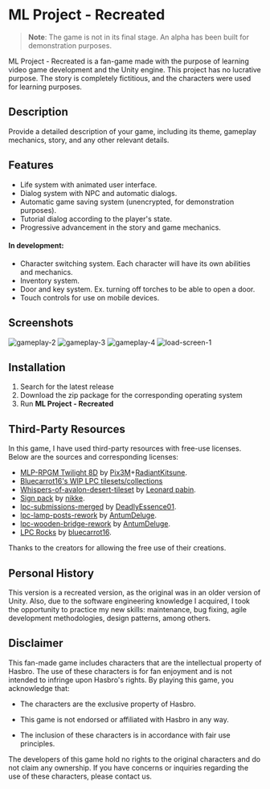 # ML Project - Recreated

> **Note**: The game is not in its final stage. An alpha has been built for demonstration purposes.

ML Project - Recreated is a fan-game made with the purpose of learning video game development and the Unity engine. This project has no lucrative purpose. The story is completely fictitious, and the characters were used for learning purposes.

## Description

Provide a detailed description of your game, including its theme, gameplay mechanics, story, and any other relevant details.

## Features
- Life system with animated user interface.
- Dialog system with NPC and automatic dialogs.
- Automatic game saving system (unencrypted, for demonstration purposes).
- Tutorial dialog according to the player's state.
- Progressive advancement in the story and game mechanics.

#### In development:
- Character switching system. Each character will have its own abilities and mechanics.
- Inventory system.
- Door and key system. Ex. turning off torches to be able to open a door.
- Touch controls for use on mobile devices.

## Screenshots

![gameplay-2](https://drive.google.com/uc?export=view&id=1NFSIse0T3s0LdLRv0EL_nTAHAWby-93z)
![gameplay-3](https://drive.google.com/uc?export=view&id=1euyBjHoZ10ZB1x9j6grUqlsIEa-DREXg)
![gameplay-4](https://drive.google.com/uc?export=view&id=1ssukij1C51siESA1TGAhm8MHxDDgrFyN)
![load-screen-1](https://drive.google.com/uc?export=view&id=1peok83IFFyuRsALP3boW3u1de-_7DcNe)

## Installation

1. Search for the latest release
2. Download the zip package for the corresponding operating system
3. Run **ML Project - Recreated**

## Third-Party Resources

In this game, I have used third-party resources with free-use licenses. Below are the sources and corresponding licenses:

- [MLP-RPGM Twilight 8D](https://www.deviantart.com/nyaseiru/art/MLP-RPGM-Twilight-8D-by-Pix3M-RadiantKitsune-480539902) by [Pix3M](https://www.deviantart.com/pix3m)+[RadiantKitsune](https://radiantkitsune.deviantart.com/).
- [Bluecarrot16's WIP LPC tilesets/collections](https://lpc.opengameart.org/forumtopic/bluecarrot16s-wip-lpc-tilesetscollections)
- [Whispers-of-avalon-desert-tileset](https://opengameart.org/content/whispers-of-avalon-desert-tileset) by [Leonard pabin](https://opengameart.org/users/leonard-pabin).
- [Sign pack](https://opengameart.org/content/sign-pack) by [nikke](https://opengameart.org/users/nikke).
- [lpc-submissions-merged](https://opengameart.org/content/lpc-submissions-merged) by [DeadlyEssence01](https://opengameart.org/users/deadlyessence01).
- [lpc-lamp-posts-rework](https://opengameart.org/content/lpc-lamp-posts-rework) by [AntumDeluge](https://opengameart.org/users/antumdeluge).
- [lpc-wooden-bridge-rework](https://opengameart.org/content/lpc-wooden-bridge-rework) by [AntumDeluge](https://opengameart.org/users/antumdeluge).
- [LPC Rocks](https://opengameart.org/content/lpc-rocks) by [bluecarrot16](https://opengameart.org/users/bluecarrot16).

Thanks to the creators for allowing the free use of their creations.

## Personal History

This version is a recreated version, as the original was in an older version of Unity. Also, due to the software engineering knowledge I acquired, I took the opportunity to practice my new skills: maintenance, bug fixing, agile development methodologies, design patterns, among others.

## Disclaimer

This fan-made game includes characters that are the intellectual property of Hasbro. The use of these characters is for fan enjoyment and is not intended to infringe upon Hasbro's rights. By playing this game, you acknowledge that:
- The characters are the exclusive property of Hasbro.

- This game is not endorsed or affiliated with Hasbro in any way.
- The inclusion of these characters is in accordance with fair use principles.

The developers of this game hold no rights to the original characters and do not claim any ownership. If you have concerns or inquiries regarding the use of these characters, please contact us.

